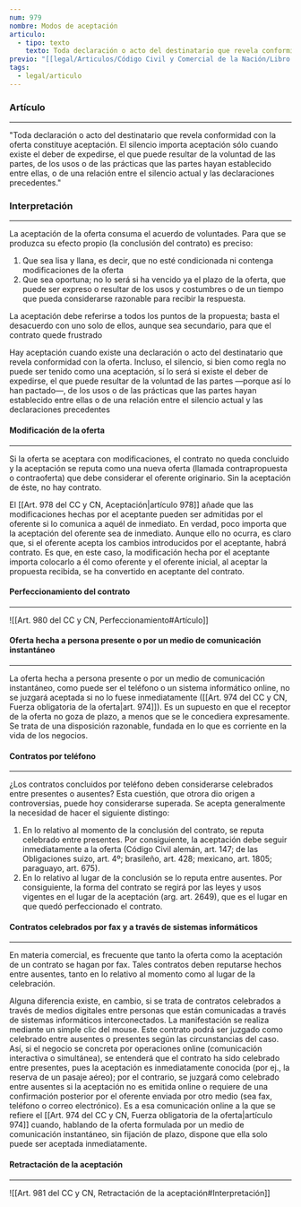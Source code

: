 ```yaml
---
num: 979
nombre: Modos de aceptación
articulo:
  - tipo: texto
    texto: Toda declaración o acto del destinatario que revela conformidad con la oferta constituye aceptación. El silencio importa aceptación sólo cuando existe el deber de expedirse, el que puede resultar de la voluntad de las partes, de los usos o de las prácticas que las partes hayan establecido entre ellas, o de una relación entre el silencio actual y las declaraciones precedentes.
previo: "[[legal/Articulos/Código Civil y Comercial de la Nación/Libro Tercero/Título 2/Capítulo 3/Sección 1/Sección 1, Consentimiento, oferta y aceptación.md|Sección 1, Consentimiento, oferta y aceptación]]"
tags:
  - legal/articulo
---
```

### Artículo
---
"Toda declaración o acto del destinatario que revela conformidad con la oferta constituye aceptación. El silencio importa aceptación sólo cuando existe el deber de expedirse, el que puede resultar de la voluntad de las partes, de los usos o de las prácticas que las partes hayan establecido entre ellas, o de una relación entre el silencio actual y las declaraciones precedentes."

### Interpretación
---
La aceptación de la oferta consuma el acuerdo de voluntades. Para que se produzca su efecto propio (la conclusión del contrato) es preciso: 
1. Que sea lisa y llana, es decir, que no esté condicionada ni contenga modificaciones de la oferta
2. Que sea oportuna; no lo será si ha vencido ya el plazo de la oferta, que puede ser expreso o resultar de los usos y costumbres o de un tiempo que pueda considerarse razonable para recibir la respuesta.

La aceptación debe referirse a todos los puntos de la propuesta; basta el desacuerdo con uno solo de ellos, aunque sea secundario, para que el contrato quede frustrado

Hay aceptación cuando existe una declaración o acto del destinatario que revela conformidad con la oferta. Incluso, el silencio, si bien como regla no puede ser tenido como una aceptación, sí lo será si existe el deber de expedirse, el que puede resultar de la voluntad de las partes —porque así lo han pactado—, de los usos o de las prácticas que las partes hayan establecido entre ellas o de una relación entre el silencio actual y las declaraciones precedentes

#### Modificación de la oferta
---
Si la oferta se aceptara con modificaciones, el contrato no queda concluido y la aceptación se reputa como una nueva oferta (llamada contrapropuesta o contraoferta) que debe considerar el oferente originario. Sin la aceptación de éste, no hay contrato.

El [[Art. 978 del CC y CN, Aceptación|artículo 978]] añade que las modificaciones hechas por el aceptante pueden ser admitidas por el oferente si lo comunica a aquél de inmediato. En verdad, poco importa que la aceptación del oferente sea de inmediato. Aunque ello no ocurra, es claro que, si el oferente acepta los cambios introducidos por el aceptante, habrá contrato. Es que, en este caso, la modificación hecha por el aceptante importa colocarlo a él como oferente y el oferente inicial, al aceptar la propuesta recibida, se ha convertido en aceptante del contrato.

#### Perfeccionamiento del contrato
---
![[Art. 980 del CC y CN, Perfeccionamiento#Artículo]]

#### Oferta hecha a persona presente o por un medio de comunicación instantáneo
---
La oferta hecha a persona presente o por un medio de comunicación instantáneo, como puede ser el teléfono o un sistema informático online, no se juzgará aceptada si no lo fuese inmediatamente ([[Art. 974 del CC y CN, Fuerza obligatoria de la oferta|art. 974]]). Es un supuesto en que el receptor de la oferta no goza de plazo, a menos que se le concediera expresamente. Se trata de una disposición razonable, fundada en lo que es corriente en la vida de los negocios.

#### Contratos por teléfono
---
¿Los contratos concluidos por teléfono deben considerarse celebrados entre presentes o ausentes? Esta cuestión, que otrora dio origen a controversias, puede hoy considerarse superada. Se acepta generalmente la necesidad de hacer el siguiente distingo: 

1. En lo relativo al momento de la conclusión del contrato, se reputa celebrado entre presentes. Por consiguiente, la aceptación debe seguir inmediatamente a la oferta (Código Civil alemán, art. 147; de las Obligaciones suizo, art. 4º; brasileño, art. 428; mexicano, art. 1805; paraguayo, art. 675).
2. En lo relativo al lugar de la conclusión se lo reputa entre ausentes. Por consiguiente, la forma del contrato se regirá por las leyes y usos vigentes en el lugar de la aceptación (arg. art. 2649), que es el lugar en que quedó perfeccionado el contrato.

#### Contratos celebrados por fax y a través de sistemas informáticos
---
En materia comercial, es frecuente que tanto la oferta como la aceptación de un contrato se hagan por fax. Tales contratos deben reputarse hechos entre ausentes, tanto en lo relativo al momento como al lugar de la celebración.

Alguna diferencia existe, en cambio, si se trata de contratos celebrados a través de medios digitales entre personas que están comunicadas a través de sistemas informáticos interconectados. La manifestación se realiza mediante un simple clic del mouse. Este contrato podrá ser juzgado como celebrado entre ausentes o presentes según las circunstancias del caso. Así, si el negocio se concreta por operaciones online (comunicación interactiva o simultánea), se entenderá que el contrato ha sido celebrado entre presentes, pues la aceptación es inmediatamente conocida (por ej., la reserva de un pasaje aéreo); por el contrario, se juzgará como celebrado entre ausentes si la aceptación no es emitida online o requiere de una confirmación posterior por el oferente enviada por otro medio (sea fax, teléfono o correo electrónico). Es a esa comunicación online a la que se refiere el [[Art. 974 del CC y CN, Fuerza obligatoria de la oferta|artículo 974]] cuando, hablando de la oferta formulada por un medio de comunicación instantáneo, sin fijación de plazo, dispone que ella solo puede ser aceptada inmediatamente.

#### Retractación de la aceptación
---
![[Art. 981 del CC y CN, Retractación de la aceptación#Interpretación]]